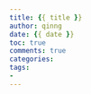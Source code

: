 ```yaml
---
title: {{ title }}
author: qinng
date: {{ date }}
toc: true
comments: true
categories: 
tags:
- 
---
```

